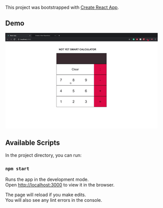 This project was bootstrapped with [Create React App](https://github.com/facebook/create-react-app).
## Demo
![](/src/asset/gif.gif)
## Available Scripts

In the project directory, you can run:

### `npm start`

Runs the app in the development mode.<br>
Open [http://localhost:3000](http://localhost:3000) to view it in the browser.

The page will reload if you make edits.<br>
You will also see any lint errors in the console.

